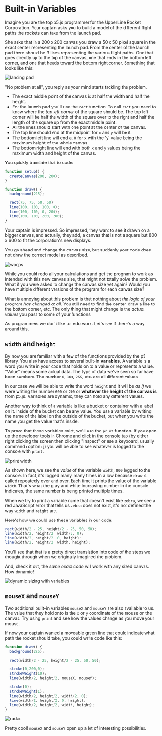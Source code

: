 # Built-in Variables

Imagine you are the top p5.js programmer for the  UpperLine Rocket Corporation.  Your captain asks you to build a model of the different flight paths the rockets can take from the launch pad.

She asks that in a 200 x 200 canvas you draw a 50 x 50 pixel square in the exact center representing the launch pad.  From the center of the launch pad there should be 3 lines representing the various flight paths. One that goes directly up to the top of the canvas, one that ends in the bottom left corner, and one that heads toward the bottom right corner. Something that looks like this:

![landing pad](/resources/landing-pad.png)

"No problem at all", you reply as your mind starts tackling the problem.

- The exact middle point of the canvas is at half the width and half the height.
- For the launch pad you'll use the `rect` function. To call `rect` you need to know where the *top left corner* of the square should be.  The top left corner will be half the width of the square over to the right and half the length of the square up from the exact middle point.
- All the lines should start with one point at the center of the canvas.
- The top line should end at the midpoint for `x` and `y` will be `0`.
- The bottom left line will end at `0` for `x` with the 'y' value being the maximum height of the whole canvas.
- The bottom right line will end with both `x` and `y` values being the maximum width and height of the canvas.

You quickly translate that to code:

```javascript
function setup() {
  createCanvas(200, 200);
}

function draw() {
  background(225);

  rect(75, 75, 50, 50);
  line(100, 100, 100, 0);
  line(100, 100, 0, 200);
  line(100, 100, 200, 200);
}
```

Your captain is impressed. So impressed, they want to see it drawn on a bigger canvas, and actually, they add, a canvas that is not a square but 800 x 600 to fit the corporation's new displays.

You go ahead and change the canvas size, but suddenly your code does not draw the correct model as described.

![woops](/resources/launch-pad-resize.gif)

While you could redo all your calculations and get the program to work as intended with this new canvas size, that might not totally solve the problem.  What if you were asked to change the canvas size yet again? Would you have multiple different versions of the program for each canvas size?

What is annoying about this problem is that nothing about *the logic of your program has changed at all*. You still need to find the center, draw a line to the bottom corner, etc.  The only thing that might change is the *actual values* you pass to some of your functions.  

As programmers we don't like to redo work.  Let's see if there's a way around this.

## `width` and `height`
By now you are familiar with a few of the functions provided by the p5 library.  You also have access to several built-in **variables**.  A variable is a word you write in your code that holds on to a value or represents a value.  "Value" means some actual data. The type of data we've seen so far have been numbers. The number `0`, `100`, `255`, etc. are all different values

In our case we will be able to write the word `height` and it will be *as if* we were writing the number `600` or `200` or **whatever the height of the canvas is** from p5.js. Variables are dynamic, they can hold any different values.

Another way to think of a variable is like a bucket or container with a label on it. Inside of the bucket can be any value.  You use a variable by writing the name of the label on the outside of the bucket, but when you write the name you get the value that's inside.

To prove that these variables exist, we'll use the `print` function. If you open up the developer tools in Chrome and click in the console tab (by either right clicking the screen then clicking "Inspect" or use a keyboard, usually command+option+j) you will be able to see whatever is logged to the console with `print`.

![print width](/resources/print-width.gif)

As shown here, we see the *value* of the variable `width`, `800` logged to the console. In fact, it's logged many, many times in a row because `draw` is called repeatedly over and over. Each time it prints the value of the variable `width`. That's what the gray and white increasing number in the console indicates, the same number is being printed multiple times.

When we try to print a variable name that doesn't exist like `zebra`, we see a red JavaScript error that tells us `zebra` does not exist, it's not defined the way `width` and `height` are.

Here's how we could use these variables in our code:

```javascript
rect(width/2 - 25, height/2 - 25, 50, 50);
line(width/2, height/2, width/2, 0);
line(width/2, height/2, 0, height);
line(width/2, height/2, width, height);
```

You'll see that that is a pretty direct translation into code of the steps we thought through when we originally imagined the problem.

And, check it out, the *same exact code* will work with any sized canvas. How dynamic!

![dynamic sizing with variables](/resources/dynamic-variables.gif)

## `mouseX` and `mouseY`
Two additional built-in variables `mouseX` and `mouseY` are also available to us. The value that they hold onto is the `x` or `y` coordinate of the mouse on the canvas. Try using `print` and see how the values change as you move your mouse.

If now your captain wanted a moveable green line that could indicate what path the rocket should take, you could write code like this:

```javascript
function draw() {
  background(225);

  rect(width/2 - 25, height/2 - 25, 50, 50);

  stroke(0,200,0);
  strokeWeight(10);
  line(width/2, height/2, mouseX, mouseY);

  stroke(0);
  strokeWeight(1);
  line(width/2, height/2, width/2, 0);
  line(width/2, height/2, 0, height);
  line(width/2, height/2, width, height);
}
```

![radar](/resources/radar.gif)

Pretty cool!  `mouseX` and `mouseY` open up a lot of interesting possibilities.
